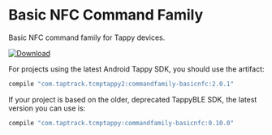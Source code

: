 # Basic NFC Command Family
Basic NFC command family for Tappy devices.

[ ![Download](https://api.bintray.com/packages/taptrack/maven/commandfamily-basicnfc/images/download.svg) ](https://bintray.com/taptrack/maven/commandfamily-basicnfc/_latestVersion)

For projects using the latest Android Tappy SDK, you should use the artifact:
```groovy
compile "com.taptrack.tcmptappy2:commandfamily-basicnfc:2.0.1"
```

If your project is based on the older, deprecated TappyBLE SDK, the latest
version you can use is:

```groovy
compile "com.taptrack.tcmptappy:commandfamily-basicnfc:0.10.0"
```

